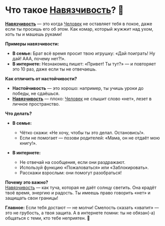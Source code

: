 # Что такое [Навязчивость](Intrusiveness.md)? 🚫  

**[Навязчивость](Intrusiveness.md)** — это когда [Человек](human.md) не оставляет тебя в покое, даже если ты просишь его об этом. Как комар, который жужжит над ухом, хоть ты и машешь руками!  

**Примеры навязчивости:**  
- **В семье:** Брат всё время просит твою игрушку: «Дай поиграть! Ну дай! ААА, почему нет?!».  
- **В интернете:** Незнакомец пишет: «Привет! Ты тут?» — и повторяет это 10 раз, даже если ты не отвечаешь.  

**Как отличить от настойчивости?**  
- **Настойчивость** — это хорошо: например, ты учишь уроки до победы, не сдаёшься.  
- **[Навязчивость](Intrusiveness.md)** — плохо: [Человек](human.md) не слышит слово «нет», лезет в личное пространство.  

**Что делать?**  
- **В семье:**  
  - Чётко скажи: «Не хочу, чтобы ты это делал. Остановись!».  
  - Если не помогает — позови родителей: «Мама, он не отдаёт мою книгу!».  

- **В интернете:**  
  - Не отвечай на сообщения, если они раздражают.  
  - Используй функцию «Пожаловаться» или «Заблокировать».  
  - Расскажи взрослым: они помогут разобраться!  

**Почему это важно?**  
[Навязчивость](Intrusiveness.md) — как туча, которая не даёт солнцу светить. Она крадёт твоё время, энергию и радость. Ты имеешь право говорить «нет» и защищать свои границы!  

**Главное:** Если тебя достают — не молчи! Смелость сказать «хватит» — это не грубость, а твоя защита. А в интернете помни: ты не обязан(-а) общаться с теми, кто тебе неприятен. 💪  